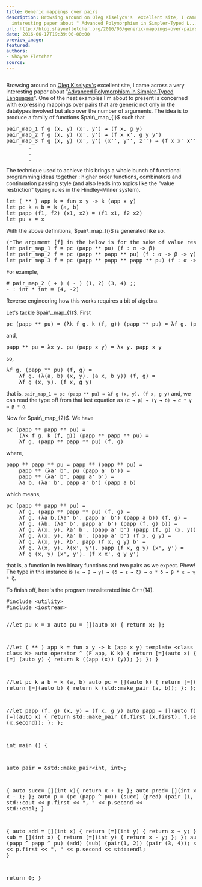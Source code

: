 ```yaml
---
title: Generic mappings over pairs
description: Browsing around on Oleg Kiselyov's  excellent site, I came across a very
  interesting paper about " Advanced Polymorphism in Simpler-Typed L...
url: http://blog.shaynefletcher.org/2016/06/generic-mappings-over-pairs.html
date: 2016-06-17T19:39:00-00:00
preview_image:
featured:
authors:
- Shayne Fletcher
source:
---
```


<h2></h2>
<p>Browsing around on <a href="http://okmij.org/ftp/">Oleg Kiselyov's</a> excellent site, I came across a very interesting paper about &quot;<a href="http://okmij.org/ftp/Computation/extra-polymorphism.html">Advanced Polymorphism in Simpler-Typed Languages</a>&quot;. One of the neat examples I'm about to present is concerned with expressing mappings over pairs that are generic not only in the datatypes involved but also over the number of arguments. The idea is to produce a family of functions $pair\_map_{i}$ such that
</p><pre>
pair_map_1 f g (x, y) (x', y') &rarr; (f x, g y) 
pair_map_2 f g (x, y) (x', y') &rarr; (f x x', g y y') 
pair_map_3 f g (x, y) (x', y') (x'', y'', z'') &rarr; (f x x' x'', g y y' y'')
       .
       .
       .
</pre>
The technique used to achieve this brings a whole bunch of functional programming ideas together : higher order functions, combinators and continuation passing style (and also leads into topics like the &quot;value restriction&quot; typing rules in the Hindley-Milner system).
<pre class="prettyprint ml">
let ( ** ) app k = fun x y -&gt; k (app x y)
let pc k a b = k (a, b)
let papp (f1, f2) (x1, x2) = (f1 x1, f2 x2)
let pu x = x
</pre>
With the above definitions, $pair\_map_{i}$ is generated like so.
<pre class="prettyprint ml">
(*The argument [f] in the below is for the sake of value restriction*)
let pair_map_1 f = pc (papp ** pu) (f : &alpha; -&gt; &beta;)
let pair_map_2 f = pc (papp ** papp ** pu) (f : &alpha; -&gt; &beta; -&gt; &gamma;)
let pair_map_3 f = pc (papp ** papp ** papp ** pu) (f : &alpha; -&gt; &beta; -&gt; &gamma; -&gt; &delta;)
</pre>
For example,
<pre>
# pair_map_2 ( + ) ( - ) (1, 2) (3, 4) ;;
- : int * int = (4, -2)
</pre>

<p>Reverse engineering how this works requires a bit of algebra.
</p>
<p>Let's tackle $pair\_map_{1}$. First
</p><pre>
pc (papp ** pu) = (&lambda;k f g. k (f, g)) (papp ** pu) = &lambda;f g. (papp ** pu) (f, g)
</pre>
and,
<pre>
papp ** pu = &lambda;x y. pu (papp x y) = &lambda;x y. papp x y
</pre>
so,
<pre>
&lambda;f g. (papp ** pu) (f, g) =
    &lambda;f g. (&lambda;(a, b) (x, y). (a x, b y)) (f, g) =
    &lambda;f g (x, y). (f x, g y)
</pre>
that is,
<code>pair_map_1 = pc (papp ** pu) = &lambda;f g (x, y). (f x, g y)</code> and, we can read the type off from that last equation as <code>(&alpha; &rarr; &beta;) &rarr; (&gamma; &rarr; &delta;) &rarr; &alpha; * &gamma; &rarr; &beta; * &delta;</code>.

<p>Now for $pair\_map_{2}$. We have
</p><pre>
pc (papp ** papp ** pu) =
    (&lambda;k f g. k (f, g)) (papp ** papp ** pu) =
    &lambda;f g. (papp ** papp ** pu) (f, g)
</pre>
where,
<pre>
papp ** papp ** pu = papp ** (papp ** pu) =
    papp ** (&lambda;a' b'. pu (papp a' b')) =
    papp ** (&lambda;a' b'. papp a' b') = 
    &lambda;a b. (&lambda;a' b'. papp a' b') (papp a b)
</pre>
which means,
<pre>
pc (papp ** papp ** pu) = 
    &lambda;f g. (papp ** papp ** pu) (f, g) =
    &lambda;f g. (&lambda;a b.(&lambda;a' b'. papp a' b') (papp a b)) (f, g) =
    &lambda;f g. (&lambda;b. (&lambda;a' b'. papp a' b') (papp (f, g) b)) =
    &lambda;f g. &lambda;(x, y). &lambda;a' b'. (papp a' b') (papp (f, g) (x, y)) =
    &lambda;f g. &lambda;(x, y). &lambda;a' b'. (papp a' b') (f x, g y) =
    &lambda;f g. &lambda;(x, y). &lambda;b'. papp (f x, g y) b' =
    &lambda;f g. &lambda;(x, y). &lambda;(x', y'). papp (f x, g y) (x', y') =
    &lambda;f g (x, y) (x', y'). (f x x', g y y')
</pre>
that is, a function in two binary functions and two pairs as we expect. Phew! The type in this instance is <code>(&alpha; &rarr; &beta; &rarr; &gamma;) &rarr; (&delta; &rarr; &epsilon; &rarr; &zeta;) &rarr; &alpha; * &delta; &rarr; &beta; * &epsilon; &rarr; &gamma; * &zeta;</code>.

<p>
To finish off, here's the program transliterated into C++(14).
</p><pre class="prettyprint c++">
#include &lt;utility&gt;
#include &lt;iostream&gt;

//let pu x = x
auto pu = [](auto x) { return x; };

//let ( ** ) app k  = fun x y -&gt; k (app x y)
template &lt;class F, class K&gt;
auto operator ^ (F app, K k) {
  return [=](auto x) {
    return [=] (auto y) {
      return k ((app (x)) (y));
    };
  };
}

//let pc k a b = k (a, b)
auto pc = [](auto k) {
  return [=](auto a) {
    return [=](auto b) { 
      return k (std::make_pair (a, b)); };
  };
};

//let papp (f, g) (x, y) = (f x, g y)
auto papp = [](auto f) { 
  return [=](auto x) { 
    return std::make_pair (f.first (x.first), f.second (x.second)); };
};

int main () {

  auto pair = &amp;std::make_pair&lt;int, int&gt;;

  {
  auto succ= [](int x){ return x + 1; };
  auto pred= [](int x){ return x - 1; };
  auto p  = (pc (papp ^ pu)) (succ) (pred) (pair (1, 2));
  std::cout &lt;&lt; p.first &lt;&lt; &quot;, &quot; &lt;&lt; p.second &lt;&lt; std::endl;
  }

  {
  auto add = [](int x) { return [=](int y) { return x + y; }; };
  auto sub = [](int x) { return [=](int y) { return x - y; }; };
  auto p = pc (papp ^ papp ^ pu) (add) (sub) (pair(1, 2)) (pair (3, 4));
  std::cout &lt;&lt; p.first &lt;&lt; &quot;, &quot; &lt;&lt; p.second &lt;&lt; std::endl;
  }

  return 0;
}
</pre>


